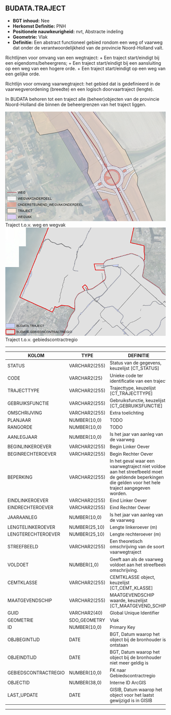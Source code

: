 ﻿## BUDATA.TRAJECT


* __BGT inhoud:__ Nee
* __Herkomst Definitie:__ PNH
* __Positionele nauwkeurigheid:__ nvt, Abstracte indeling
* __Geometrie:__ Vlak
* __Definitie:__
Een abstract functioneel gebied rondom een weg of vaarweg dat onder de verantwoordelijkheid van de provincie Noord-Holland valt.

Richtlijnen voor omvang van een wegtraject:
    + Een traject start/eindigt bij een eigendoms/beheergrens;
    + Een traject start/eindigt bij een aansluiting op een weg van een hogere orde.
    + Een traject start/eindigt op een weg van een gelijke orde.

Richtlijn voor omvang vaarwegtraject:
het gebied dat is gedefinieerd in de vaarwegverordening (breedte) en een
logisch doorvaartraject (lengte).

In BUDATA behoren tot een traject alle (beheer)objecten van de provincie Noord-Holland die binnen de beheergrenzen
van het traject liggen.

![traject t.o.v. weg en wegvak](weg_wvo_onderst-wvo_traject_wegvak.png)Traject t.o.v. weg en wegvak
![traject t.o.v. gebiedscontractregio](gcr_traject.png)Traject t.o.v. gebiedscontractregio

***

|KOLOM                               |TYPE              |DEFINITIE|
|------                              |----              |-----    |
|STATUS                              |VARCHAR2(255)     |Status van de gegevens, keuzelijst [CT_STATUS]|
|CODE                                |VARCHAR2(25)      |Unieke code ter identificatie van een traject|
|TRAJECTTYPE                         |VARCHAR2(255)     |Trajecttype, keuzelijst [CT_TRAJECTTYPE]|
|GEBRUIKSFUNCTIE                     |VARCHAR2(255)     |Gebruiksfunctie, keuzelijst [CT_GEBRUIKSFUNCTIE]|
|OMSCHRIJVING                        |VARCHAR2(255)     |Extra toelichting|
|PLANJAAR                            |NUMBER(10,0)      |TODO|
|RANGORDE                            |NUMBER(10,0)      |TODO|
|AANLEGJAAR                          |NUMBER(10,0)      |Is het jaar van aanleg van de vaarweg|
|BEGINLINKEROEVER                    |VARCHAR2(255)     |Begin Linker Oever|
|BEGINRECHTEROEVER                   |VARCHAR2(255)     |Begin Rechter Oever|
|BEPERKING                           |VARCHAR2(255)     |In het geval waar een vaarwegtraject niet voldoet aan het streefbeeld moet de geldende beperkingen die gelden voor het hele traject aangegeven worden.|
|EINDLINKEROEVER                     |VARCHAR2(255)     |Eind Linker Oever|
|EINDRECHTEROEVER                    |VARCHAR2(255)     |Eind Rechter Oever|
|JAARAANLEG                          |NUMBER(10,0)      |Is het jaar van aanleg van de vaarweg|
|LENGTELINKEROEVER                   |NUMBER(25,10)     |Lengte linkeroever (m)|
|LENGTERECHTEROEVER                  |NUMBER(25,10)     |Lengte rechteroever (m)|
|STREEFBEELD                         |VARCHAR2(255)     |Een theoretisch omschrijving van de soort vaarwegtraject|
|VOLDOET                             |NUMBER(1,0)       |Geeft aan als de vaarweg voldoet aan het streefbeeld omschrijving.|
|CEMTKLASSE                          |VARCHAR2(255)     |CEMTKLASSE object, keuzelijst [CT_CEMT_KLASSE]|
|MAATGEVENDSCHIP                     |VARCHAR2(255)     |MAATGEVENDSCHIP waarde, keuzelijst [CT_MAATGEVEND_SCHIP]|
|GUID                                |VARCHAR2(40)      |Global Unique Identifier|
|GEOMETRIE                           |SDO_GEOMETRY      |Vlak|
|ID                                  |NUMBER(10,0)      |Primary Key|
|OBJBEGINTIJD                        |DATE              |BGT, Datum waarop het object bij de bronhouder is ontstaan|
|OBJEINDTIJD                         |DATE              |BGT, Datum waarop het object bij de bronhouder niet meer geldig is|
|GEBIEDSCONTRACTREGIO                |NUMBER(10,0)      |FK naar Gebiedscontractregio|
|OBJECTID                            |NUMBER(38,0)      |Interne ID ArcGIS|
|LAST_UPDATE                         |DATE              |GISIB, Datum waarop het object voor het laatst gewijzigd is in GISIB|


***

